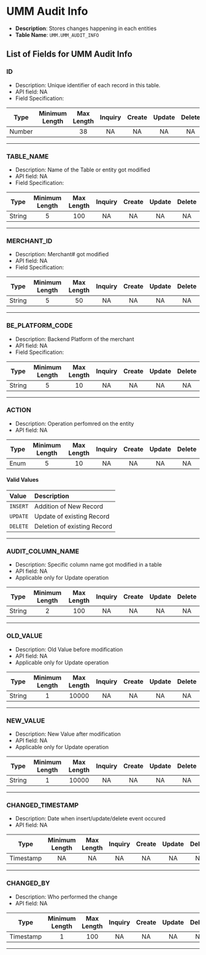 # UMM Audit Info

* **Description**: Stores changes happening in each entities
* **Table Name**: `UMM.UMM_AUDIT_INFO`

## List of Fields for UMM Audit Info

### ID

* Description: Unique identifier of each record in this table.
* API field: NA
* Field Specification:

| Type   | Minimum Length | Max Length | Inquiry  |    Create    |    Update    |    Delete    |
|--------|:--------------:|:----------:|:--------:|:------------:|:------------:|:------------:|
| Number  |         |    38        |    NA     | NA     | NA |    NA     |

---

### TABLE_NAME

* Description: Name of the Table or entity got modified
* API field: NA
* Field Specification:

| Type   | Minimum Length | Max Length | Inquiry  |    Create    |    Update    |    Delete    |
|--------|:--------------:|:----------:|:--------:|:------------:|:------------:|:------------:|
| String  |     5    |    100        |    NA     | NA     | NA |    NA     |

---

### MERCHANT_ID

* Description: Merchant# got modified
* API field: NA
* Field Specification:

| Type   | Minimum Length | Max Length | Inquiry  |    Create    |    Update    |    Delete    |
|--------|:--------------:|:----------:|:--------:|:------------:|:------------:|:------------:|
| String  |     5    |    50        |    NA     | NA     | NA |    NA     |


---

### BE_PLATFORM_CODE

* Description:  Backend Platform of the merchant  
* API field: NA
* Field Specification:

| Type   | Minimum Length | Max Length | Inquiry  |    Create    |    Update    |    Delete    |
|--------|:--------------:|:----------:|:--------:|:------------:|:------------:|:------------:|
| String  |     5    |    10        |    NA     | NA     | NA |    NA     |

---

### ACTION

* Description:  Operation perfomred on the entity
* API field: NA

| Type   | Minimum Length | Max Length | Inquiry  |    Create    |    Update    |    Delete    |
|--------|:--------------:|:----------:|:--------:|:------------:|:------------:|:------------:|
| Enum  |     5    |    10        |    NA     | NA     | NA |    NA     |

#### Valid Values

|         Value        |                    Description                 |
|:----------------------|:------------------------------------------------|
| `INSERT`     |   Addition of New Record      |
| `UPDATE`     |   Update of existing Record       |
| `DELETE`     |   Deletion of existing Record |

---

### AUDIT_COLUMN_NAME

* Description:  Specific column name got modified in a table
* API field: NA
* Applicable only for Update operation

| Type   | Minimum Length | Max Length | Inquiry  |    Create    |    Update    |    Delete    |
|--------|:--------------:|:----------:|:--------:|:------------:|:------------:|:------------:|
| String  |     2    |    100        |    NA     | NA     | NA |    NA     |

---

### OLD_VALUE

* Description:  Old Value before modification
* API field: NA
* Applicable only for Update operation

| Type   | Minimum Length | Max Length | Inquiry  |    Create    |    Update    |    Delete    |
|--------|:--------------:|:----------:|:--------:|:------------:|:------------:|:------------:|
| String  |     1    |    10000        |    NA     | NA     | NA |    NA     |

---

### NEW_VALUE

* Description:  New Value after modification
* API field: NA
* Applicable only for Update operation

| Type   | Minimum Length | Max Length | Inquiry  |    Create    |    Update    |    Delete    |
|--------|:--------------:|:----------:|:--------:|:------------:|:------------:|:------------:|
| String  |     1    |    10000        |    NA     | NA     | NA |    NA     |

---

### CHANGED_TIMESTAMP

* Description:   Date when insert/update/delete event occured  
* API field: NA

| Type   | Minimum Length | Max Length | Inquiry  |    Create    |    Update    |    Delete    |
|--------|:--------------:|:----------:|:--------:|:------------:|:------------:|:------------:|
| Timestamp   |     NA    |    NA        |    NA     | NA     | NA |    NA     |

---

### CHANGED_BY

* Description:   Who performed the change  
* API field: NA

| Type   | Minimum Length | Max Length | Inquiry  |    Create    |    Update    |    Delete    |
|--------|:--------------:|:----------:|:--------:|:------------:|:------------:|:------------:|
| Timestamp   |     1    |    100        |    NA     | NA     | NA |    NA     |

---